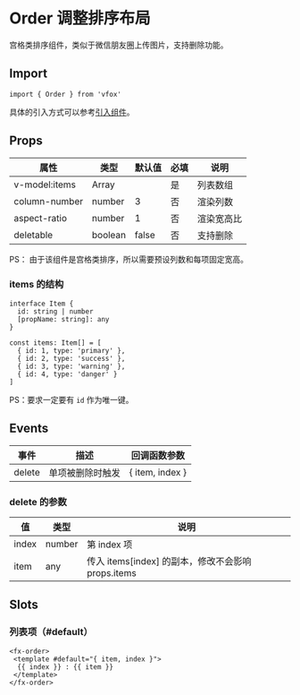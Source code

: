 # Order 调整排序布局

宫格类排序组件，类似于微信朋友圈上传图片，支持删除功能。

## Import

```
import { Order } from 'vfox'
```

具体的引入方式可以参考[引入组件](../guide/import.md)。

## Props

| 属性          | 类型    | 默认值 | 必填 | 说明       |
| ------------- | ------- | ------ | ---- | ---------- |
| v-model:items | Array   |        | 是   | 列表数组   |
| column-number | number  | 3      | 否   | 渲染列数   |
| aspect-ratio  | number  | 1      | 否   | 渲染宽高比 |
| deletable     | boolean | false  | 否   | 支持删除   |

PS： 由于该组件是宫格类排序，所以需要预设列数和每项固定宽高。

### items 的结构

```
interface Item {
  id: string | number
  [propName: string]: any
}

const items: Item[] = [
  { id: 1, type: 'primary' },
  { id: 2, type: 'success' },
  { id: 3, type: 'warning' },
  { id: 4, type: 'danger' }
]
```

PS：要求一定要有 `id` 作为唯一键。

## Events

| 事件   | 描述             | 回调函数参数    |
| ------ | ---------------- | --------------- |
| delete | 单项被删除时触发 | { item, index } |

### delete 的参数

| 值    | 类型   | 说明                                               |
| ----- | ------ | -------------------------------------------------- |
| index | number | 第 index 项                                        |
| item  | any    | 传入 items[index] 的副本，修改不会影响 props.items |

## Slots

### 列表项（#default）

```
<fx-order>
 <template #default="{ item, index }">
  {{ index }} : {{ item }}
 </template>
</fx-order>
```
